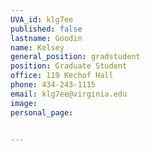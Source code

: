 ```yaml
---
UVA_id: klg7ee
published: false
lastname: Goodin
name: Kelsey
general_position: gradstudent
position: Graduate Student
office: 119 Kechof Hall
phone: 434-243-1115
email: klg7ee@virginia.edu
image:
personal_page:


---
```

